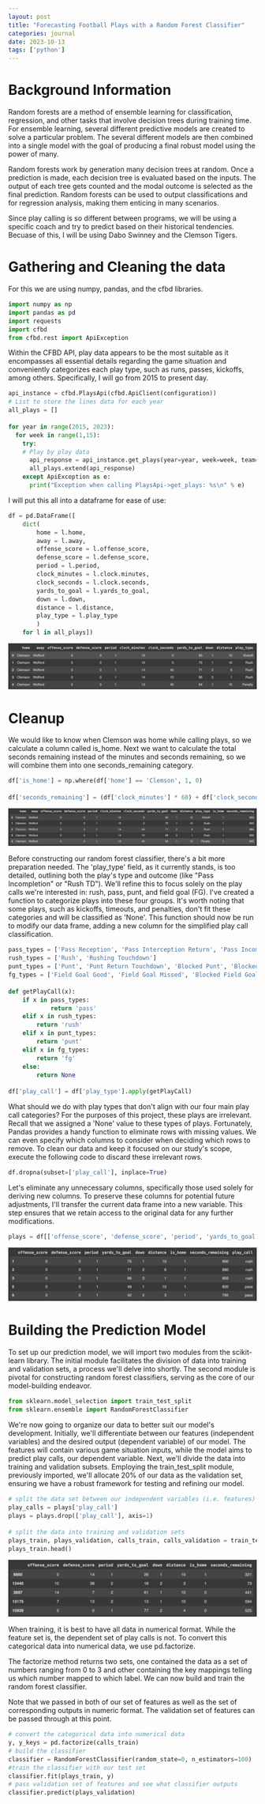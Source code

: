 ```yaml
---
layout: post
title: "Forecasting Football Plays with a Random Forest Classifier"
categories: journal
date: 2023-10-13
tags: ['python']
---
```


# Background Information

Random forests are a method of ensemble learning for classification, regression, and other tasks that involve decision trees during training time. For ensemble learning, several different predictive models are created to solve a particular problem. The several different models are then combined into a single model with the goal of producing a final robust model using the power of many.

Random forests work by generation many decision trees at random. Once a prediction is made, each decision tree is evaluated based on the inputs. The output of each tree gets counted and the modal outcome is selected as the final prediction. Random forests can be used to output classifications and for regression analysis, making them enticing in many scenarios.

Since play calling is so different between programs, we will be using a specific coach and try to predict based on their historical tendencies. Becuase of this, I will be using Dabo Swinney and the Clemson Tigers. 

# Gathering and Cleaning the data

For this we are using numpy, pandas, and the cfbd libraries.

```python
import numpy as np
import pandas as pd
import requests
import cfbd
from cfbd.rest import ApiException
```

Within the CFBD API, play data appears to be the most suitable as it encompasses all essential details regarding the game situation and conveniently categorizes each play type, such as runs, passes, kickoffs, among others. Specifically, I will go from 2015 to present day.

```python
api_instance = cfbd.PlaysApi(cfbd.ApiClient(configuration))
# List to store the lines data for each year
all_plays = []

for year in range(2015, 2023):
  for week in range(1,15):
    try:
    # Play by play data
      api_response = api_instance.get_plays(year=year, week=week, team='Clemson')
      all_plays.extend(api_response)
    except ApiException as e:
      print("Exception when calling PlaysApi->get_plays: %s\n" % e)
```

I will put this all into a dataframe for ease of use: 

```python 
df = pd.DataFrame([
    dict(
        home = l.home,
        away = l.away,
        offense_score = l.offense_score,
        defense_score = l.defense_score,
        period = l.period,
        clock_minutes = l.clock.minutes,
        clock_seconds = l.clock.seconds,
        yards_to_goal = l.yards_to_goal,
        down = l.down,
        distance = l.distance,
        play_type = l.play_type
        )
    for l in all_plays])
```

![All Plays Dataframe](/images/play_prediction_rfc/all_plays_initial.png)

# Cleanup 

We would like to know when Clemson was home while calling plays, so we calculate a column called is_home. Next we want to calculate the total seconds remaining instead of the minutes and seconds remaining, so we will combine them into one seconds_remaining category.

```python
df['is_home'] = np.where(df['home'] == 'Clemson', 1, 0)

df['seconds_remaining'] = (df['clock_minutes'] * 60) + df['clock_seconds']

```

![All Plays Post Cleanup](images/play_prediction_rfc/after_cleanup.png)

Before constructing our random forest classifier, there's a bit more preparation needed. The 'play_type' field, as it currently stands, is too detailed, outlining both the play's type and outcome (like "Pass Incompletion" or "Rush TD"). We'll refine this to focus solely on the play calls we're interested in: rush, pass, punt, and field goal (FG). I've created a function to categorize plays into these four groups. It's worth noting that some plays, such as kickoffs, timeouts, and penalties, don't fit these categories and will be classified as 'None'. This function should now be run to modify our data frame, adding a new column for the simplified play call classification.

```python
pass_types = ['Pass Reception', 'Pass Interception Return', 'Pass Incompletion', 'Sack', 'Passing Touchdown', 'Interception Return Touchdown']
rush_types = ['Rush', 'Rushing Touchdown']
punt_types = ['Punt', 'Punt Return Touchdown', 'Blocked Punt', 'Blocked Punt Touchdown']
fg_types = ['Field Goal Good', 'Field Goal Missed', 'Blocked Field Goal']

def getPlayCall(x):
    if x in pass_types:
            return 'pass'
    elif x in rush_types:
        return 'rush'
    elif x in punt_types:
        return 'punt'
    elif x in fg_types:
        return 'fg'
    else:
        return None

df['play_call'] = df['play_type'].apply(getPlayCall)
```

What should we do with play types that don't align with our four main play call categories? For the purposes of this project, these plays are irrelevant. Recall that we assigned a 'None' value to these types of plays. Fortunately, Pandas provides a handy function to eliminate rows with missing values. We can even specify which columns to consider when deciding which rows to remove. To clean our data and keep it focused on our study's scope, execute the following code to discard these irrelevant rows.


```python
df.dropna(subset=['play_call'], inplace=True)
```

Let's eliminate any unnecessary columns, specifically those used solely for deriving new columns. To preserve these columns for potential future adjustments, I'll transfer the current data frame into a new variable. This step ensures that we retain access to the original data for any further modifications.

```python
plays = df[['offense_score', 'defense_score', 'period', 'yards_to_goal', 'down', 'distance', 'is_home', 'seconds_remaining', 'play_call']]
```

![Final All Plays Dataframe](/images/play_prediction_rfc/final_all_plays.png)

# Building the Prediction Model

To set up our prediction model, we will import two  modules from the scikit-learn library. The initial module facilitates the division of data into training and validation sets, a process we'll delve into shortly. The second module is pivotal for constructing random forest classifiers, serving as the core of our model-building endeavor.

```python 
from sklearn.model_selection import train_test_split
from sklearn.ensemble import RandomForestClassifier
```

We're now going to organize our data to better suit our model's development. Initially, we'll differentiate between our features (independent variables) and the desired output (dependent variable) of our model. The features will contain various game situation inputs, while the model aims to predict play calls, our dependent variable. Next, we'll divide the data into training and validation subsets. Employing the train_test_split module, previously imported, we'll allocate 20% of our data as the validation set, ensuring we have a robust framework for testing and refining our model.

```python 
# split the data set between our independent variables (i.e. features) and our dependent variable or output
play_calls = plays['play_call']
plays = plays.drop(['play_call'], axis=1)

# split the data into training and validation sets
plays_train, plays_validation, calls_train, calls_validation = train_test_split(plays, play_calls, train_size=0.8, test_size=0.2, random_state=0)
plays_train.head()
```

![Training feature set](images/play_prediction_rfc/training_feature_set.png)

When training, it is best to have all data in numerical format. While the feature set is, the dependent set of play calls is not. To convert this categorical data into numerical data, we use pd.factorize. 

The factorize method returns two sets, one contained the data as a set of numbers ranging from 0 to 3 and other containing the key mappings telling us which number mapped to which label. We can now build and train the random forest classifier.

Note that we passed in both of our set of features as well as the set of corresponding outputs in numeric format. The validation set of features can be passed through at this point.

```python
# convert the categorical data into numerical data
y, y_keys = pd.factorize(calls_train)
# build the classifier
classifier = RandomForestClassifier(random_state=0, n_estimators=100)
#train the classifier with our test set
classifier.fit(plays_train, y)
# pass validation set of features and see what classifier outputs
classifier.predict(plays_validation)
```




